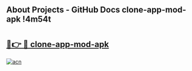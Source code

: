 ## About Projects - GitHub Docs clone-app-mod-apk !4m54t

# <h2><a href="https://andorid.site?title=clone-app-mod-apk&ref=19M">🔗👉 🔴 clone-app-mod-apk</a></h2>

[![acn](https://github.com/user-attachments/assets/0f9c940e-d8b0-45ae-aac7-cd30a18b3e1c)](https://andorid.site?title=clone-app-mod-apk&ref=19M)
